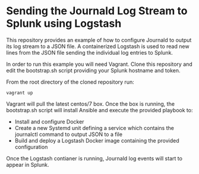 # Sending the Journald Log Stream to Splunk using Logstash

This repository provides an example of how to configure Journald to output its log stream to a JSON file.  A containerized Logstash is used to read new lines from the JSON file sending the individual log entries to Splunk.

In order to run this example you will need Vagrant.  Clone this repository and edit the bootstrap.sh script providing your Splunk hostname and token.

From the root directory of the cloned repository run:

```
vagrant up
```

Vagrant will pull the latest centos/7 box.  Once the box is running, the bootstrap.sh script will install Ansible and execute the provided playbook to:

- Install and configure Docker 
- Create a new Systemd unit defining a service which contains the journalctl command to output JSON to a file
- Build and deploy a Logstash Docker image containing the provided configuration

Once the Logstash contianer is running, Journald log events will start to appear in Splunk.
